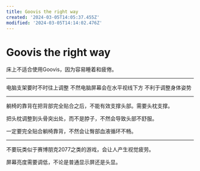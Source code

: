 ```yaml
---
title: Goovis the right way
created: '2024-03-05T14:05:37.455Z'
modified: '2024-03-05T14:14:02.476Z'
---
```


# Goovis the right way

床上不适合使用Goovis，因为容易睡着和疲倦。

---

电脑支架要时不时往上调整 不然电脑屏幕会在水平视线下方 不利于调整身体姿势

---

躺椅的靠背在把背部完全贴合之后，不能有效支撑头部。需要头枕支撑。

把头枕调整到头骨突出处，而不是脖子，不然会导致头部不舒服。

一定要完全贴合躺椅靠背，不然会让臀部血液循环不畅。

---

不要玩类似于赛博朋克2077之类的游戏，会让人产生视觉疲劳。

屏幕亮度需要调低，不论是普通显示屏还是头显。
